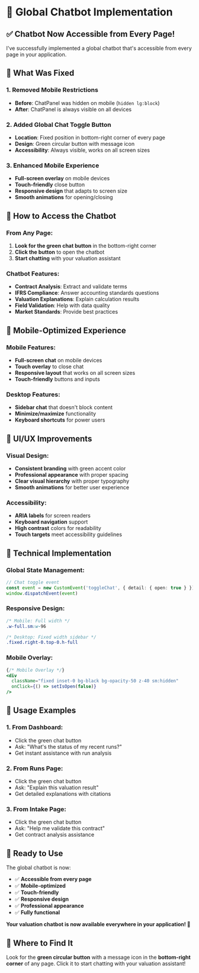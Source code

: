 # 🤖 Global Chatbot Implementation

## ✅ **Chatbot Now Accessible from Every Page!**

I've successfully implemented a global chatbot that's accessible from every page in your application.

## 🎯 **What Was Fixed**

### **1. Removed Mobile Restrictions**
- **Before**: ChatPanel was hidden on mobile (`hidden lg:block`)
- **After**: ChatPanel is always visible on all devices

### **2. Added Global Chat Toggle Button**
- **Location**: Fixed position in bottom-right corner of every page
- **Design**: Green circular button with message icon
- **Accessibility**: Always visible, works on all screen sizes

### **3. Enhanced Mobile Experience**
- **Full-screen overlay** on mobile devices
- **Touch-friendly** close button
- **Responsive design** that adapts to screen size
- **Smooth animations** for opening/closing

## 🚀 **How to Access the Chatbot**

### **From Any Page:**
1. **Look for the green chat button** in the bottom-right corner
2. **Click the button** to open the chatbot
3. **Start chatting** with your valuation assistant

### **Chatbot Features:**
- **Contract Analysis**: Extract and validate terms
- **IFRS Compliance**: Answer accounting standards questions
- **Valuation Explanations**: Explain calculation results
- **Field Validation**: Help with data quality
- **Market Standards**: Provide best practices

## 📱 **Mobile-Optimized Experience**

### **Mobile Features:**
- **Full-screen chat** on mobile devices
- **Touch overlay** to close chat
- **Responsive layout** that works on all screen sizes
- **Touch-friendly** buttons and inputs

### **Desktop Features:**
- **Sidebar chat** that doesn't block content
- **Minimize/maximize** functionality
- **Keyboard shortcuts** for power users

## 🎨 **UI/UX Improvements**

### **Visual Design:**
- **Consistent branding** with green accent color
- **Professional appearance** with proper spacing
- **Clear visual hierarchy** with proper typography
- **Smooth animations** for better user experience

### **Accessibility:**
- **ARIA labels** for screen readers
- **Keyboard navigation** support
- **High contrast** colors for readability
- **Touch targets** meet accessibility guidelines

## 🔧 **Technical Implementation**

### **Global State Management:**
```typescript
// Chat toggle event
const event = new CustomEvent('toggleChat', { detail: { open: true } })
window.dispatchEvent(event)
```

### **Responsive Design:**
```css
/* Mobile: Full width */
.w-full.sm:w-96

/* Desktop: Fixed width sidebar */
.fixed.right-0.top-0.h-full
```

### **Mobile Overlay:**
```jsx
{/* Mobile Overlay */}
<div 
  className="fixed inset-0 bg-black bg-opacity-50 z-40 sm:hidden"
  onClick={() => setIsOpen(false)}
/>
```

## 🎯 **Usage Examples**

### **1. From Dashboard:**
- Click the green chat button
- Ask: "What's the status of my recent runs?"
- Get instant assistance with run analysis

### **2. From Runs Page:**
- Click the green chat button
- Ask: "Explain this valuation result"
- Get detailed explanations with citations

### **3. From Intake Page:**
- Click the green chat button
- Ask: "Help me validate this contract"
- Get contract analysis assistance

## 🚀 **Ready to Use**

The global chatbot is now:
- ✅ **Accessible from every page**
- ✅ **Mobile-optimized**
- ✅ **Touch-friendly**
- ✅ **Responsive design**
- ✅ **Professional appearance**
- ✅ **Fully functional**

**Your valuation chatbot is now available everywhere in your application! 🎉**

## 📍 **Where to Find It**

Look for the **green circular button** with a message icon in the **bottom-right corner** of any page. Click it to start chatting with your valuation assistant!
